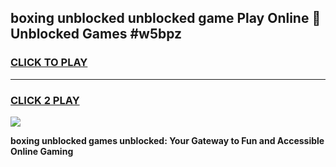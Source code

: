 
## boxing unblocked unblocked game Play Online 👋 Unblocked Games #w5bpz
<h3>
<a href="https://premium.freeplayer.one?title=boxing_unblocked&ref=21F">CLICK TO PLAY</a></h3>
<hr>

<h3>
<a href="https://premium.freeplayer.one?title=boxing_unblocked&ref=21F">CLICK 2 PLAY</a>
  
</h3>

<a href="https://premium.freeplayer.one?title=boxing_unblocked&ref=21F/"><img src="https://clearcache.store/games.png"></a>


**boxing unblocked games unblocked: Your Gateway to Fun and Accessible Online Gaming**

